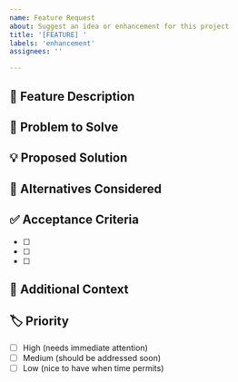 ```yaml
---
name: Feature Request
about: Suggest an idea or enhancement for this project
title: '[FEATURE] '
labels: 'enhancement'
assignees: ''

---
```


## 📝 Feature Description
<!-- Briefly describe the feature you would like to add -->

## 🎯 Problem to Solve
<!-- Describe what problem this feature would solve and how it would improve the current workflow -->

## 💡 Proposed Solution
<!-- Describe in detail how you envision this feature to be implemented -->

## 🔄 Alternatives Considered
<!-- Describe any alternative implementations you've considered (optional) -->

## ✅ Acceptance Criteria
<!-- List the criteria that must be met for this feature to be considered complete -->
- [ ] 
- [ ] 
- [ ] 

## 📱 Additional Context
<!-- Add any screenshots, mockups, or reference links that would help -->

## 🏷️ Priority
- [ ] High (needs immediate attention)
- [ ] Medium (should be addressed soon)
- [ ] Low (nice to have when time permits) 